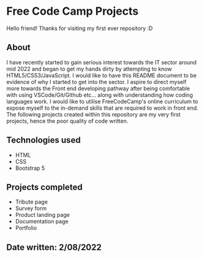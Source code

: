# Free Code Camp Projects
Hello friend! Thanks for visiting my first ever repository :D

## About
I have recently started to gain serious interest towards the IT sector around mid 2022 and began to get my hands dirty by attempting to know HTML5/CSS3/JavaScript. I would like to have this README document to be evidence of why I started to get into the sector. I aspire to direct myself more towards the Front end developing pathway after being comfortable with using VSCode/Git/Github etc... along with understanding how coding languages work. I would like to utilise FreeCodeCamp's online curriculum to expose myself to the in-demand skills that are required to work in front end. The following projects created within this repository are my very first projects, hence the poor quality of code written.

## Technologies used
+ HTML
+ CSS 
+ Bootstrap 5

## Projects completed
+ Tribute page
+ Survey form
+ Product landing page
+ Documentation page
+ Portfolio


Date written: 2/08/2022
-----------------------------------------------------------------



